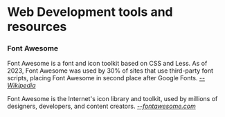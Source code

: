 # Web Development tools and resources


### Font Awesome

Font Awesome is a font and icon toolkit based on CSS and Less. As of 2023, Font Awesome was used by 30% of sites that use third-party font scripts, placing Font Awesome in second place after Google Fonts.  *[--Wikipedia](https://en.wikipedia.org/wiki/Font_Awesome)*

Font Awesome is the Internet's icon library and toolkit, used by millions of designers, developers, and content creators. *[--fontawesome.com](https://fontawesome.com)*